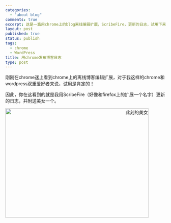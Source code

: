 ```yaml
--- 
categories: 
  - "about blog"
comments: true
excerpt: 这是一篇用chrome上的blog离线编辑扩展，ScribeFire，更新的日志，试用下来感觉很不错！
layout: post
published: true
status: publish
tags: 
  - chrome
  - WordPress
title: 用chrome发布博客日志
type: post
---
```

刚刚在chrome迷上看到chrome上的离线博客编辑扩展，对于我这样的chrome和wordpress双重爱好者来说，试用是肯定的！  

因此，你在这看到的就是我用ScribeFire（好像和firefox上的扩展一个名字）更新的日志，并附送美女一个。  

<img style="text-align: right; width: 450px; height: 343px" alt="此刻的美女" src="http://www.gmodules.com/ig/proxy?url=http://www.bijint.com/assets/pict/cc/590x450/2153.jpg">
